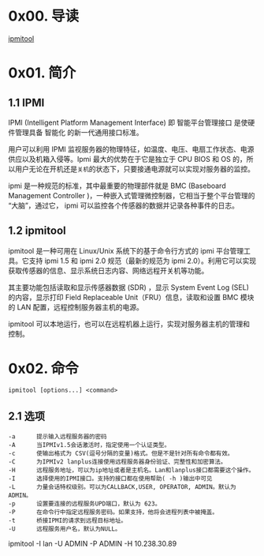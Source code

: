 # 0x00. 导读

[ipmitool](https://www.zhaowenyu.com/linux-doc/ipmi/ipmitool.html)

# 0x01. 简介

## 1.1 IPMI

IPMI (Intelligent Platform Management Interface) 即 智能平台管理接口 是使硬件管理具备 智能化 的新一代通用接口标准。

用户可以利用 IPMI 监视服务器的物理特征，如温度、电压、电扇工作状态、电源供应以及机箱入侵等。Ipmi 最大的优势在于它是独立于 CPU BIOS 和 OS 的，所以用户无论在开机还是`关机`的状态下，只要接通电源就可以实现对服务器的监控。

ipmi 是一种规范的标准，其中最重要的物理部件就是 BMC (Baseboard Management Controller )，一种嵌入式管理微控制器，它相当于整个平台管理的 “大脑”，通过它， ipmi 可以监控各个传感器的数据并记录各种事件的日志。

## 1.2 ipmitool

ipmitool 是一种可用在 Linux/Unix 系统下的基于命令行方式的 ipmi 平台管理工具。它支持 ipmi 1.5 和 ipmi 2.0 规范（最新的规范为 ipmi 2.0）。利用它可以实现获取传感器的信息、显示系统日志内容、网络远程开关机等功能。

其主要功能包括读取和显示传感器数据 (SDR) ，显示 System Event Log (SEL) 的内容，显示打印 Field Replaceable Unit（FRU）信息，读取和设置 BMC 模块的 LAN 配置，远程控制服务器主机的电源。

ipmitool 可以本地运行，也可以在远程机器上运行，实现对服务器主机的管理和控制。

# 0x02. 命令

`ipmitool [options...] <command>`

## 2.1 选项

```
-a      提示输入远程服务器的密码
-A      当IPMIv1.5会话激活时，指定使用一个认证类型。
-c      使输出格式为 CSV(逗号分隔的变量)格式。但是不是针对所有命令都有效。
-C      为IPMIv2 lanplus连接使用远程服务器身份验证、完整性和加密算法。
-H      远程服务地址，可以为ip地址或者是主机名。Lan和lanplus接口都需要这个操作。
-I      选择使用的IPMI接口。支持的接口都在使用帮助( -h )输出中可见
-L      力量会话特权级别。可以为CALLBACK,USER, OPERATOR, ADMIN。默认为ADMIN。
-p      设置要连接的远程服务UPD端口，默认为 623。
-P      在命令行中指定远程服务密码。如果支持，他将会进程列表中被掩盖。
-t      桥接IPMI的请求到远程目标地址。
-U      远程服务用户名，默认为NULL。
```

ipmitool -I lan -U ADMIN -P ADMIN -H 10.238.30.89